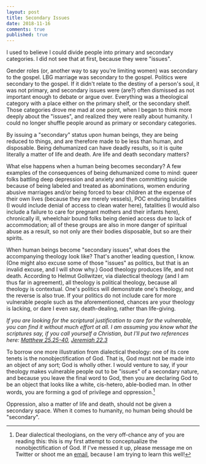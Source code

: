 ```yaml
---
layout: post
title: Secondary Issues
date: 2018-11-16
comments: true
published: true
---
```


I used to believe I could divide people into primary and secondary categories. I did not see that at first, because they were "issues".

Gender roles (or, another way to say you're limiting women) was secondary to the gospel. LBG marriage was secondary to the gospel. Politics were secondary to the gospel. If it didn't relate to the destiny of a person's soul, it was not primary, and secondary issues were (are?) often dismissed as not important enough to debate or argue over. Everything was a theological category with a place either on the primary shelf, or the secondary shelf. Those categories drove me mad at one point, when I began to think more deeply about the "issues", and realized they were really about humanity. I could no longer shuffle people around as primary or secondary categories.

By issuing a "secondary" status upon human beings, they are being reduced to things, and are therefore made to be less than human, and disposable. Being dehumanized can have deadly results, so it is quite literally a matter of life and death. Are life and death secondary matters?

What else happens when a human being becomes secondary? A few examples of the consequences of being dehumanized come to mind: queer folks battling deep depression and anxiety and then committing suicide because of being labeled and treated as abominations, women enduring abusive marriages and/or being forced to bear children at the expense of their own lives (because they are merely vessels), POC enduring brutalities (I would include denial of access to clean water here), fatalities (I would also include a failure to care for pregnant mothers and their infants here), chronically ill, wheelchair bound folks being denied access due to lack of accommodation; all of these groups are also in more danger of spiritual abuse as a result, so not only are their bodies disposable, but so are their spirits.

When human beings become "secondary issues", what does the accompanying theology look like? That's another leading question, I know. (One might also excuse some of those "issues" as politics, but that is an invalid excuse, and I will show why.) Good theology produces life, and not death. According to Helmut Gollwitzer, via dialectical theology (and I am thus far in agreement), all theology is political theology, because all theology is contextual. One's politics will demonstrate one's theology, and the reverse is also true. If your politics do not include care for more vulnerable people such as the aforementioned, chances are your theology is lacking, or dare I even say, death-dealing, rather than life-giving.

*If you are looking for the scriptural justification to care for the vulnerable, you can find it without much effort at all. I am assuming you know what the scriptures say, if you call yourself a Christian, but I'll put two references here: [Matthew 25.25-40](https://www.biblegateway.com/passage/?search=Matthew+25%3A35-40&version=ESV;NIV;NKJV;CEB), [Jeremiah 22.3](https://www.biblegateway.com/passage/?search=Jeremiah+22:3&version=ESV;NIV;NKJV;CEB)*

To borrow one more illustration from dialectical theology: one of its core tenets is the nonobjectification of God. That is, God must not be made into an object of any sort; God is wholly other. I would venture to say, if your theology makes vulnerable people out to be "issues" of a secondary nature, and because you leave the final word to God, then you are declaring God to be an object that looks like a white, cis-hetero, able-bodied man. In other words, you are forming a god of privilege and oppression.[^1]

Oppression, also a matter of life and death, should not be given a secondary space. When it comes to humanity, no human being should be "secondary". 

[^1]: Dear dialectical theologians, on the very off-chance any of you are reading this: this is my first attempt to conceptualize the nonobjectification of God. If I've messed it up, please message me on Twitter or shoot me an [email](mailto:brideeray@gmail.com), because I am trying to learn this well!
